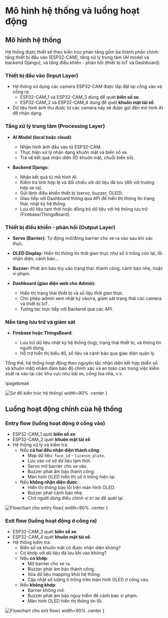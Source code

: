 # Mô hình hệ thống và luồng hoạt động

## Mô hình hệ thống

Hệ thống được thiết kế theo kiến trúc phân tầng gồm ba thành phần chính: tầng thiết bị đầu vào (ESP32-CAM), tầng xử lý trung tâm (AI model và backend Django), và tầng điều khiển - phản hồi (thiết bị IoT và Dashboard).

### Thiết bị đầu vào (Input Layer)

- Hệ thống sử dụng các camera ESP32-CAM được lắp đặt tại cổng vào và cổng ra:
    - ESP32-CAM_1 và ESP32-CAM_3 dùng để quét **biển số xe**.
    - ESP32-CAM_2 và ESP32-CAM_4 dùng để quét **khuôn mặt tài xế**.
- Dữ liệu hình ảnh thu được từ các camera này sẽ được gửi đến mô hình AI để nhận dạng.

### Tầng xử lý trung tâm (Processing Layer)

- **AI Model (local hoặc cloud)**:

    - Nhận hình ảnh đầu vào từ ESP32-CAM.
    - Thực hiện xử lý nhận dạng khuôn mặt và biển số xe.
    - Trả về kết quả nhận diện (ID khuôn mặt, chuỗi biển số).
- **Backend Django**:

    - Nhận kết quả từ mô hình AI.
    - Kiểm tra tính hợp lệ và đối chiếu với dữ liệu đã lưu (đối với trường hợp xe ra).
    - Gửi lệnh điều khiển thiết bị (servo, buzzer, OLED).
    - Giao tiếp với Dashboard thông qua API để hiển thị thông tin trạng thái, nhật ký hệ thống.
    - Lưu dữ liệu tạm thời hoặc đồng bộ dữ liệu với hệ thống lưu trữ (Firebase/ThingsBoard).

### Thiết bị điều khiển - phản hồi (Output Layer)

- **Servo (Barrier):** Tự động mở/đóng barrier cho xe ra vào sau khi xác thực.
- **OLED Display:** Hiển thị thông tin thời gian thực như số ô trống còn lại, lỗi nhận diện, cảnh báo...
- **Buzzer:** Phát âm báo tùy vào trạng thái: thành công, cảnh báo nhẹ, hoặc vi phạm.
- **Dashboard (giao diện web cho Admin):**

    - Hiển thị trạng thái thiết bị và số liệu thời gian thực.
    - Cho phép admin xem nhật ký vào/ra, giám sát trạng thái các camera và thiết bị IoT.
    - Tương tác trực tiếp với Backend qua các API.

### Nền tảng lưu trữ và giám sát

- **Firebase hoặc ThingsBoard**:

    - Lưu trữ dữ liệu nhật ký hệ thống (log), trạng thái thiết bị, và thông tin người dùng.
    - Hỗ trợ hiển thị biểu đồ, số liệu và cảnh báo qua giao diện quản lý.

Tổng thể, hệ thống hoạt động theo nguyên tắc nhận diện kết hợp (biển số và khuôn mặt) nhằm đảm bảo độ chính xác và an toàn cao trong việc kiểm soát ra vào tại các khu vực như bãi xe, cổng tòa nhà, v.v.

\pagebreak

![Sơ đồ kiến trúc hệ thống](images/architecture.png){ width=90% .center }

## Luồng hoạt động chính của hệ thống

### Entry flow (luồng hoạt động ở cổng vào)
- ESP32-CAM_1 quét **biển số xe**.
- ESP32-CAM_2 quét **khuôn mặt tài xế**.
- Hệ thống xử lý và kiểm tra:
  - Nếu **cả hai đều nhận diện thành công**:
    - Map dữ liệu: `face_id` - `license_plate`.
    - Lưu vào cơ sở dữ liệu tạm thời.
    - Servo mở barrier cho xe vào.
    - Buzzer phát âm báo thành công.
    - Màn hình OLED hiển thị số ô trống hiện tại.
  - Nếu **không nhận diện được**:
    - Hiển thị thông báo lỗi trên màn hình OLED.
    - Buzzer phát cảnh báo nhẹ.
    - Chờ người dùng điều chỉnh vị trí xe để quét lại.

![Flowchart cho entry flow](images/entry-flow.png){ width=90% .center }

### Exit flow (luồng hoạt động ở cổng ra)
- ESP32-CAM_3 quét **biển số xe**.
- ESP32-CAM_4 quét **khuôn mặt tài xế**.
- Hệ thống kiểm tra:
  - Biển số và khuôn mặt có được nhận diện không?
  - Có khớp với dữ liệu đã lưu khi vào không?
  - Nếu **có khớp**:
    - Mở barrier cho xe ra.
    - Buzzer phát âm báo thành công.
    - Xóa dữ liệu mapping khỏi hệ thống.
    - Cập nhật số lượng ô trống trên màn hình OLED ở cổng vào.
  - Nếu **không khớp**:
    - Barrier không mở.
    - Buzzer phát âm báo nguy hiểm để cảnh báo vi phạm.
    - Màn hình OLED hiển thị thông tin lỗi.

![Flowchart cho exit flow](images/exit-flow.png){ width=90% .center }
